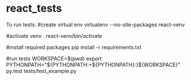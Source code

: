 # react_tests

To run tests:
#create virtual env
virtualenv --no-site-packages react-venv

#activate venv
. react-venv/bin/activate

#install required packages
pip install -r requirements.txt

#run tests
WORKSPACE=$(pwd)
export PYTHONPATH="${PYTHONPATH:+${PYTHONPATH}:}${WORKSPACE}"
py.test tests/test_example.py 

